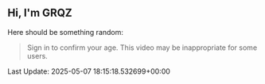 ## Hi, I'm GRQZ
Here should be something random:  
> Sign in to confirm your age. This video may be inappropriate for some users.


Last Update: 2025-05-07 18:15:18.532699+00:00
